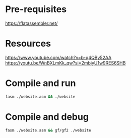 # Pre-requisites

https://flatassembler.net/


# Resources

https://www.youtube.com/watch?v=b-q4QBy52AA
https://youtu.be/WnBXLmKk_qw?si=2mbiyU1w9RES6SHB

# Compile and run

```sh
fasm ./website.asm && ./website
```


# Compile and debug

```sh
fasm ./website.asm && gf/gf2 ./website
```
